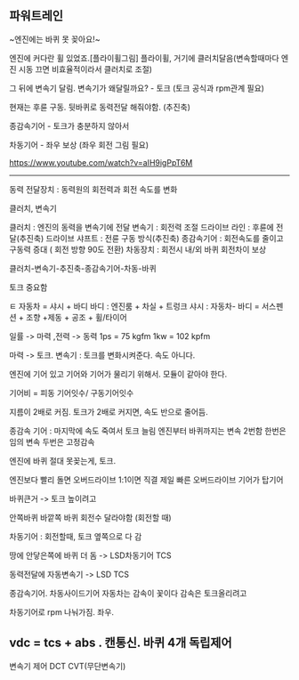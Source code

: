 ## 파워트레인
~엔진에는 바퀴 못 꽂아요!~

엔진에 커다란 휠 있었죠.[플라이휠그림]
플라이휠, 거기에 클러치달음(변속할때마다 엔진 시동 끄면 비효율적이라서 클러치로 조절)

그 뒤에 변속기 달림.
변속기가 왜달릴까요? - 토크
(토크 공식과 rpm관계 필요)


현재는 후륜 구동. 뒷바퀴로 동력전달 해줘야함.
(추진축)


종감속기어 - 토크가 충분하지 않아서

차동기어 - 좌우 보상 (좌우 회전 그림 필요)


https://www.youtube.com/watch?v=aIH9igPpT6M

----

동력 전달장치 : 동력원의 회전력과 회전 속도를 변화

클러치, 변속기

클러치 : 엔진의 동력을 변속기에 전달
변속기 : 회전력 조절
드라이브 라인 : 후륜에 전달(추진축)
드라이브 샤프트 : 전륜 구동 방식(추진축)
종감속기어 : 회전속도를 줄이고 구동력 증대 ( 회전 방향 90도 전환)
차동장치 : 회전시 내/외 바퀴 회전차이 보상

클러치-변속기-추진축-종감속기어-차동-바퀴

토크 중요함



ㅌ
자동차 = 샤시 + 바디
바디 : 엔진룸 + 차실 + 트렁크
샤시 : 자동차- 바디 = 서스펜션 + 조향 +제동 + 공조 + 휠/타이어

일률 -> 마력 ,전력 -> 동력
1ps = 75 kgfm
1kw = 102 kpfm

마력 -> 토크.
변속기 : 토크를 변화시켜준다. 속도 아니다.

엔진에 기어 있고
기어와 기어가 물리기 위해서. 모듈이 같아야 한다.

기어비 = 피동 기어잇수/ 구동기어잇수

지름이 2배로 커짐. 토크가 2배로 커지면, 속도 반으로 줄어듬.

종감속 기어 : 마지막에 속도 죽여서 토크 늘림
엔진부터 바퀴까지는 변속 2번함
한번은 임의 변속 두번은 고정감속

엔진에 바퀴 절대 못꽂는게, 토크.

엔진보다 빨리 돌면 오버드라이브
1:1이면 직결
제일 빠른 오버드라이브 기어가 탑기어

바퀴큰거 -> 토크 높이려고

안쪽바퀴 바깥쪽 바퀴 회전수 달라야함 (회전할 때)

차동기어 : 회전할때, 토크 옆쪽으로 다 감

땅에 안닿은쪽에 바퀴 더 돔 ->
LSD차동기어
 TCS

동력전달에 자동변속기 -> LSD TCS



종감속기어. 차동사이드기어
자동차는 감속이 꽃이다
감속은 토크올리려고

차동기어로 rpm 나눠가짐. 좌우.


vdc = tcs + abs . 캔통신. 바퀴 4개 독립제어
---
변속기 제어
DCT
CVT(무단변속기)

